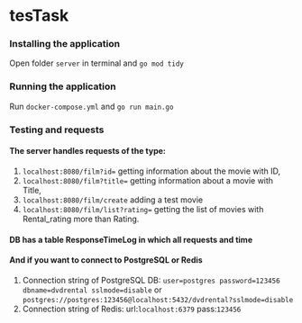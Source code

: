 # tesTask
### Installing the application
Open folder `server` in terminal and `go mod tidy`
### Running the application
Run `docker-compose.yml` and `go run main.go`
### Testing and requests
#### The server handles requests of the type:
1) `localhost:8080/film?id=` getting information about the movie with ID,
2) `localhost:8080/film?title=` getting information about a movie with Title,
3) `localhost:8080/film/create` adding a test movie
4) `localhost:8080/film/list?rating=` getting the list of movies with Rental_rating more than Rating.
#### DB has a table ResponseTimeLog in which all requests and time
#### And if you want to connect to PostgreSQL or Redis
1) Connection string of PostgreSQL DB: `user=postgres password=123456 dbname=dvdrental sslmode=disable`
or `postgres://postgres:123456@localhost:5432/dvdrental?sslmode=disable`
2) Connection string of Redis: url:`localhost:6379` pass:`123456`

